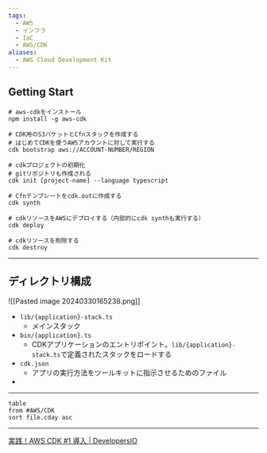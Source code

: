 ```yaml
---
tags:
  - AWS
  - インフラ
  - IaC
  - AWS/CDK
aliases:
  - AWS Cloud Development Kit
---
```

## Getting Start
```shell
# aws-cdkをインストール
npm install -g aws-cdk

# CDK用のS3バケットとCfnスタックを作成する
# はじめてCDKを使うAWSアカウントに対して実行する
cdk bootstrap aws://ACCOUNT-NUMBER/REGION

# cdkプロジェクトの初期化
# gitリポジトリも作成される
cdk init [project-name] --language typescript

# Cfnテンプレートをcdk.outに作成する
cdk synth

# cdkリソースをAWSにデプロイする（内部的にcdk synthも実行する）
cdk deploy

# cdkリソースを削除する
cdk destroy
```

---
## ディレクトリ構成
![[Pasted image 20240330165238.png]]
- `lib/{application}-stack.ts`
	- メインスタック
- `bin/{application}.ts`
	- CDKアプリケーションのエントリポイント。`lib/{application}-stack.ts`で定義されたスタックをロードする
- `cdk.json`
	- アプリの実行方法をツールキットに指示させるためのファイル
- 

---
```dataview
table
from #AWS/CDK
sort file.cday asc
```


---
[実践！AWS CDK #1 導入 | DevelopersIO](https://dev.classmethod.jp/articles/cdk-practice-1-introduction/)